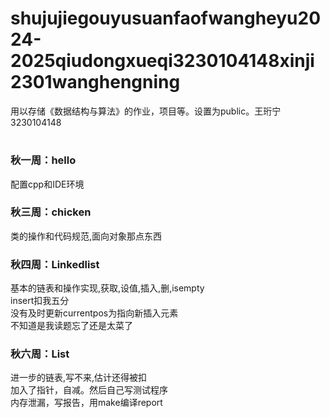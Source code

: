 # shujujiegouyusuanfaofwangheyu2024-2025qiudongxueqi3230104148xinji2301wanghengning
用以存储《数据结构与算法》的作业，项目等。设置为public。王珩宁3230104148
#
##
### 秋一周：hello  
配置cpp和IDE环境  
### 秋三周：chicken 
类的操作和代码规范,面向对象那点东西    
### 秋四周：Linkedlist  
基本的链表和操作实现,获取,设值,插入,删,isempty  
insert扣我五分       
没有及时更新currentpos为指向新插入元素  
不知道是我读题忘了还是太菜了  
### 秋六周：List    
进一步的链表,写不来,估计还得被扣    
加入了指针，自减。然后自己写测试程序  
内存泄漏，写报告，用make编译report    

